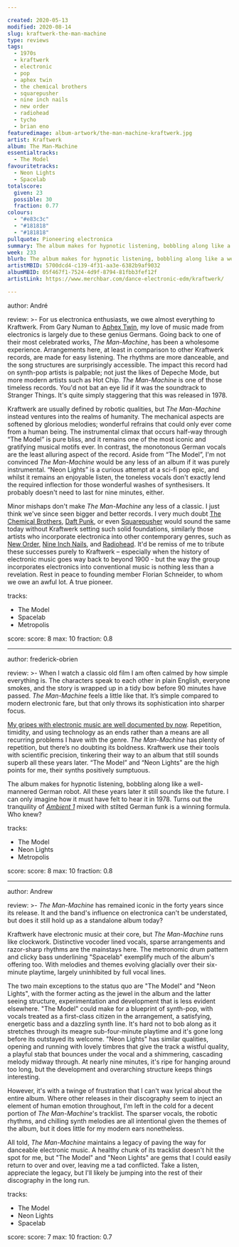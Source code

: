 ```yaml
---

created: 2020-05-13
modified: 2020-08-14
slug: kraftwerk-the-man-machine
type: reviews
tags:
  - 1970s
  - kraftwerk
  - electronic
  - pop
  - aphex twin
  - the chemical brothers
  - squarepusher
  - nine inch nails
  - new order
  - radiohead
  - tycho
  - brian eno
featuredimage: album-artwork/the-man-machine-kraftwerk.jpg
artist: Kraftwerk
album: The Man-Machine
essentialtracks:
  - The Model
favouritetracks:
  - Neon Lights
  - Spacelab
totalscore:
  given: 23
  possible: 30
  fraction: 0.77
colours:
  - "#e83c3c"
  - "#181818"
  - "#181818"
pullquote: Pioneering electronica
summary: The album makes for hypnotic listening, bobbling along like a well-mannered German robot. All these years later it still sounds like the future.
week: 233
blurb: The album makes for hypnotic listening, bobbling along like a well-mannered German robot. All these years later it still sounds like the future.
artistMBID: 5700dcd4-c139-4f31-aa3e-6382b9af9032
albumMBID: 05f467f1-7524-4d9f-8794-81fbb3fef12f
artistLink: https://www.merchbar.com/dance-electronic-edm/kraftwerk/

---
```


author: André

review: >-
  For us electronica enthusiasts, we owe almost everything to Kraftwerk. From Gary Numan to [Aphex Twin](/reviews/aphex-twin-richard-d-james-album/), my love of music made from electronics is largely due to these genius Germans. Going back to one of their most celebrated works, *The Man-Machine*, has been a wholesome experience. Arrangements here, at least in comparison to other Kraftwerk records, are made for easy listening. The rhythms are more danceable, and the song structures are surprisingly accessible. The impact this record had on synth-pop artists is palpable; not just the likes of Depeche Mode, but more modern artists such as Hot Chip. *The Man-Machine* is one of those timeless records. You'd not bat an eye lid if it was the soundtrack to Stranger Things. It's quite simply staggering that this was released in 1978.

  Kraftwerk are usually defined by robotic qualities, but *The Man-Machine* instead ventures into the realms of humanity. The mechanical aspects are softened by glorious melodies; wonderful refrains that could only ever come from a human being. The instrumental climax that occurs half-way through “The Model” is pure bliss, and it remains one of the most iconic and gratifying musical motifs ever. In contrast, the monotonous German vocals are the least alluring aspect of the record. Aside from “The Model”, I'm not convinced *The Man-Machine* would be any less of an album if it was purely instrumental. “Neon Lights” is a curious attempt at a sci-fi pop epic, and whilst it remains an enjoyable listen, the toneless vocals don't exactly lend the required inflection for those wonderful washes of synthesisers. It probably doesn't need to last for nine minutes, either.

  Minor mishaps don't make *The Man-Machine* any less of a classic. I just think we've since seen bigger and better records. I very much doubt [The Chemical Brothers](/reviews/the-chemical-brothers-dig-your-own-hole/), [Daft Punk](/reviews/daft-punk-discovery/), or even [Squarepusher](/reviews/squarepusher-be-up-a-hello/) would sound the same today without Kraftwerk setting such solid foundations, similarly those artists who incorporate electronica into other contemporary genres, such as [New Order](/reviews/new-order-power-corruption-and-lies/), [Nine Inch Nails](/reviews/nine-inch-nails-pretty-hate-machine/), and [Radiohead](/reviews/radiohead-ok-computer/). It'd be remiss of me to tribute these successes purely to Kraftwerk – especially when the history of electronic music goes way back to beyond 1900 - but the way the group incorporates electronics into conventional music is nothing less than a revelation. Rest in peace to founding member Florian Schneider, to whom we owe an awful lot. A true pioneer.

tracks:
  - The Model
  - Spacelab
  - Metropolis

score:
  score: 8
  max: 10
  fraction: 0.8

---
author: frederick-obrien

review: >-
  When I watch a classic old film I am often calmed by how simple everything is. The characters speak to each other in plain English, everyone smokes, and the story is wrapped up in a tidy bow before 90 minutes have passed. *The Man-Machine* feels a little like that. It’s simple compared to modern electronic fare, but that only throws its sophistication into sharper focus.

  [My gripes with electronic music are well documented by now](/reviews/tycho-weather/). Repetition, timidity, and using technology as an ends rather than a means are all recurring problems I have with the genre. *The Man-Machine* has plenty of repetition, but there’s no doubting its boldness. Kraftwerk use their tools with scientific precision, tinkering their way to an album that still sounds superb all these years later. “The Model” and “Neon Lights” are the high points for me, their synths positively sumptuous.

  The album makes for hypnotic listening, bobbling along like a well-mannered German robot. All these years later it still sounds like the future. I can only imagine how it must have felt to hear it in 1978. Turns out the tranquility of [*Ambient 1*](/reviews/brian-eno-ambient-1-music-for-airports/) mixed with stilted German funk is a winning formula. Who knew?

tracks:
  - The Model
  - Neon Lights
  - Metropolis

score:
  score: 8
  max: 10
  fraction: 0.8

---
author: Andrew

review: >-
  *The Man-Machine* has remained iconic in the forty years since its release. It and the band's influence on electronica can't be understated, but does it still hold up as a standalone album today?

  Kraftwerk have electronic music at their core, but *The Man-Machine* runs like clockwork. Distinctive vocoder lined vocals, sparse arrangements and razor-sharp rhythms are the mainstays here. The metronomic drum pattern and clicky bass underlining "Spacelab" exemplify much of the album's offering too. With melodies and themes evolving glacially over their six-minute playtime, largely uninhibited by full vocal lines.

  The two main exceptions to the status quo are "The Model" and "Neon Lights", with the former acting as the jewel in the album and the latter seeing structure, experimentation and development that is less evident elsewhere. "The Model" could make for a blueprint of synth-pop, with vocals treated as a first-class citizen in the arrangement, a satisfying, energetic bass and a dazzling synth line. It's hard not to bob along as it stretches through its meagre sub-four-minute playtime and it's gone long before its outstayed its welcome. "Neon Lights" has similar qualities, opening and running with lovely timbres that give the track a wistful quality, a playful stab that bounces under the vocal and a shimmering, cascading melody midway through. At nearly nine minutes, it's ripe for hanging around too long, but the development and overarching structure keeps things interesting.

  However, it's with a twinge of frustration that I can't wax lyrical about the entire album. Where other releases in their discography seem to inject an element of human emotion throughout, I'm left in the cold for a decent portion of *The Man-Machine*'s tracklist. The sparser vocals, the robotic rhythms, and chilling synth melodies are all intentional given the themes of the album, but it does little for my modern ears nonetheless.

  All told, *The Man-Machine* maintains a legacy of paving the way for danceable electronic music. A healthy chunk of its tracklist doesn't hit the spot for me, but "The Model" and "Neon Lights" are gems that I could easily return to over and over, leaving me a tad conflicted. Take a listen, appreciate the legacy, but I'll likely be jumping into the rest of their discography in the long run.

tracks:
  - The Model
  - Neon Lights
  - Spacelab

score:
  score: 7
  max: 10
  fraction: 0.7
